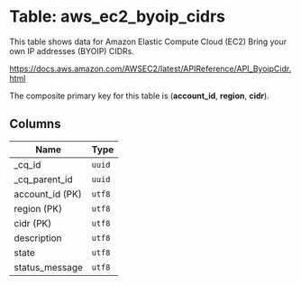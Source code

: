 # Table: aws_ec2_byoip_cidrs

This table shows data for Amazon Elastic Compute Cloud (EC2) Bring your own IP addresses (BYOIP) CIDRs.

https://docs.aws.amazon.com/AWSEC2/latest/APIReference/API_ByoipCidr.html

The composite primary key for this table is (**account_id**, **region**, **cidr**).

## Columns

| Name          | Type          |
| ------------- | ------------- |
|_cq_id|`uuid`|
|_cq_parent_id|`uuid`|
|account_id (PK)|`utf8`|
|region (PK)|`utf8`|
|cidr (PK)|`utf8`|
|description|`utf8`|
|state|`utf8`|
|status_message|`utf8`|